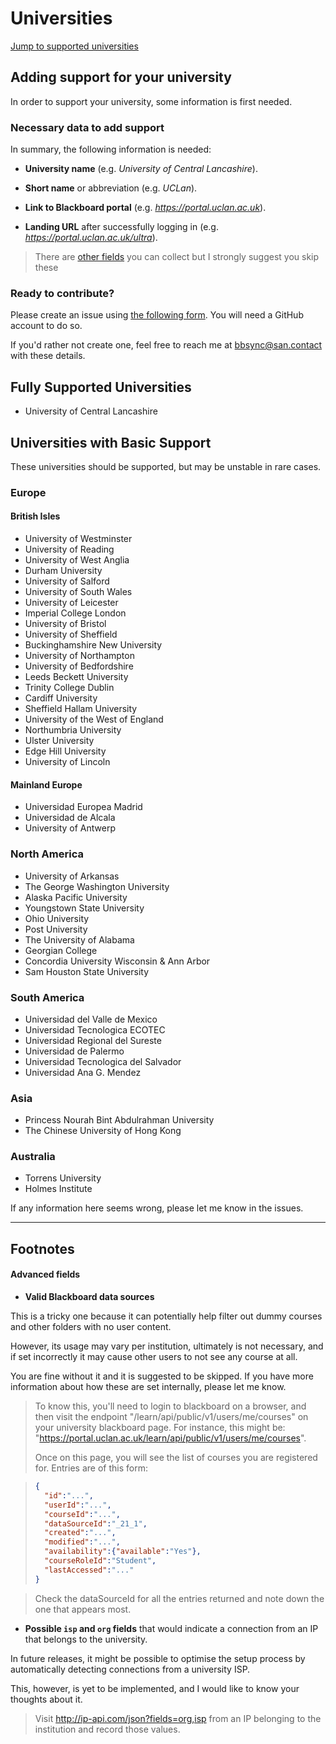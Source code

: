 # Universities

[Jump to supported universities](#fully-supported-universities)



## Adding support for your university

In order to support your university, some information is first needed.



### Necessary data to add support

In summary, the following information is needed:

- **University name** (e.g. *University of Central Lancashire*).
- **Short name** or abbreviation (e.g. *UCLan*).

- **Link to Blackboard portal** (e.g. *https://portal.uclan.ac.uk*).
- **Landing URL** after successfully logging in (e.g. *https://portal.uclan.ac.uk/ultra*).



> There are [other fields](#advanced-fields) you can collect but I strongly suggest you skip these



### Ready to contribute?

Please create an issue using [the following form][support-issue]. You will need a GitHub account to do so.

If you'd rather not create one, feel free to reach me at bbsync@san.contact with these details.



## Fully Supported Universities

- University of Central Lancashire



## Universities with Basic Support

These universities should be supported, but may be unstable in rare cases.

### Europe

#### British Isles

- University of Westminster
- University of Reading
- University of West Anglia
- Durham University
- University of Salford
- University of South Wales
- University of Leicester
- Imperial College London
- University of Bristol
- University of Sheffield
- Buckinghamshire New University
- University of Northampton
- University of Bedfordshire
- Leeds Beckett University
- Trinity College Dublin
- Cardiff University
- Sheffield Hallam University
- University of the West of England
- Northumbria University
- Ulster University
- Edge Hill University
- University of Lincoln

#### Mainland Europe

- Universidad Europea Madrid
- Universidad de Alcala
- University of Antwerp

### North America

- University of Arkansas
- The George Washington University
- Alaska Pacific University
- Youngstown State University
- Ohio University
- Post University
- The University of Alabama
- Georgian College
- Concordia University Wisconsin & Ann Arbor
- Sam Houston State University

### South America

- Universidad del Valle de Mexico
- Universidad Tecnologica ECOTEC
- Universidad Regional del Sureste
- Universidad de Palermo
- Universidad Tecnologica del Salvador
- Universidad Ana G. Mendez

### Asia

- Princess Nourah Bint Abdulrahman University
- The Chinese University of Hong Kong

### Australia

- Torrens University
- Holmes Institute

If any information here seems wrong, please let me know in the issues.



------



## Footnotes



#### Advanced fields

- **Valid Blackboard data sources**

This is a tricky one because it can potentially help filter out dummy courses and other folders with no user content.

However, its usage may vary per institution, ultimately is not necessary, and if set incorrectly it may cause other users to not see any course at all.

You are fine without it and it is suggested to be skipped. If you have more information about how these are set internally, please let me know.

> To know this, you'll need to login to blackboard on a browser, and then visit the
> endpoint "/learn/api/public/v1/users/me/courses" on your university blackboard page.
> For instance, this might be: "https://portal.uclan.ac.uk/learn/api/public/v1/users/me/courses".
>
> Once on this page, you will see the list of courses you are registered for. Entries are of this form:

> ```json
> {
>   "id":"...",
>   "userId":"...",
>   "courseId":"...",
>   "dataSourceId":"_21_1",
>   "created":"...",
>   "modified":"...",
>   "availability":{"available":"Yes"},
>   "courseRoleId":"Student",
>   "lastAccessed":"..."
> }
> ```

>  Check the dataSourceId for all the entries returned and note down the one that appears most.

- **Possible `isp` and `org` fields** that would indicate a connection from an IP that belongs to the university.

In future releases, it might be possible to optimise the setup process by automatically detecting connections from a university ISP.

This, however, is yet to be implemented, and I would like to know your thoughts about it.

> Visit http://ip-api.com/json?fields=org,isp from an IP belonging to the institution and record those values.

[support-issue]: https://github.com/jacobszpz/BlackboardSync/issues/new?assignees=jacobszpz&labels=uni-support&projects=&template=unisupport.yml&title=%5BUniversity+Support%5D%3A+

